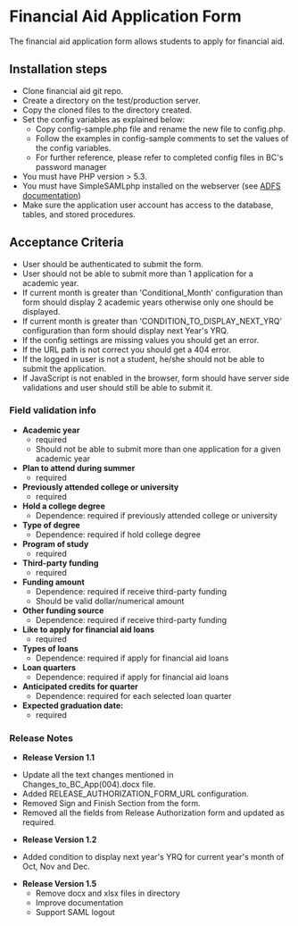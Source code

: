 # Financial Aid Application Form

The financial aid application form allows students to apply for financial aid.

## Installation steps

* Clone financial aid git repo.
* Create a directory on the test/production server.
* Copy the cloned files to the directory created. 
* Set the config variables as explained below:
    * Copy config-sample.php file and rename the new file to config.php.
    * Follow the examples in config-sample comments to set the values of the config variables.
    * For further reference, please refer to completed config files in BC's password manager
* You must have PHP version > 5.3.
* You must have SimpleSAMLphp installed on the webserver (see [ADFS documentation](https://github.com/BellevueCollege/docs/blob/master/adfs-authentication/simplesaml.md))
* Make sure the application user account has access to the database, tables, and stored procedures.

## Acceptance Criteria

* User should be authenticated to submit the form.
* User should not be able to submit more than 1 application for a academic year.
* If current month is greater than 'Conditional_Month' configuration than form should display 2 academic years otherwise only one should be displayed.
* If current month is greater than 'CONDITION_TO_DISPLAY_NEXT_YRQ' configuration than form should display next Year's YRQ.
* If the config settings are missing values you should get an error.
* If the URL path is not correct you should get a 404 error.
* If the logged in user is not a student, he/she should not be able to submit the application.
* If JavaScript is not enabled in the browser, form should have server side validations and user should still be able to submit it.


### Field validation info
* **Academic year**
    - required
    - Should not be able to submit more than one application for a given academic year
* **Plan to attend during summer**
    - required
* **Previously attended college or university**
    - required
* **Hold a college degree**
    - Dependence: required if previously attended college or university
* **Type of degree**
    - Dependence: required if hold college degree
* **Program of study**
    - required
* **Third-party funding**
    - required
* **Funding amount**
    - Dependence: required if receive third-party funding
    - Should be valid dollar/numerical amount
* **Other funding source**
    - Dependence: required if receive third-party funding
* **Like to apply for financial aid loans**
    - required
* **Types of loans**
    - Dependence: required if apply for financial aid loans
* **Loan quarters**
    - Dependence: required if apply for financial aid loans
* **Anticipated credits for quarter**
    - Dependence: required for each selected loan quarter
* **Expected graduation date:**
    - required


### Release Notes
* **Release Version 1.1**
- Update all the text changes mentioned in Changes_to_BC_App(004).docx file.
- Added RELEASE_AUTHORIZATION_FORM_URL configuration.
- Removed  Sign and Finish Section from the form.
- Removed all the fields from Release Authorization form and updated as required. 

* **Release Version 1.2**
- Added condition to display next year's YRQ for current year's month of Oct, Nov and Dec.

* **Release Version 1.5**
  * Remove docx and xlsx files in directory
  * Improve documentation
  * Support SAML logout
